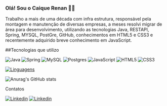 ### Olá! Sou o Caique Renan 🖖🏻

Trabalho a mais de uma década com infra estrutura, responsável pela montagem e manutenção de diversas empresas,
a meses resolvi migrar de área para desenvolvimento, utilizando as tecnologias Java, RESTAPI, Spring, MYSQL, PostGre, GitHub, 
conhecimentos em HTML5 e CSS3 e recentemente adquirido breve conhecimento em JavaScript.


##Tecnologias que utilizo

![Java](https://img.shields.io/badge/java-%23ED8B00.svg?style=for-the-badge&logo=java&logoColor=white)
![Spring](https://img.shields.io/badge/spring-%236DB33F.svg?style=for-the-badge&logo=spring&logoColor=white)
![MySQL](https://img.shields.io/badge/mysql-%2300f.svg?style=for-the-badge&logo=mysql&logoColor=white)
![Postgres](https://img.shields.io/badge/postgres-%23316192.svg?style=for-the-badge&logo=postgresql&logoColor=white)
![JavaScript](https://img.shields.io/badge/javascript-%23323330.svg?style=for-the-badge&logo=javascript&logoColor=%23F7DF1E)
![HTML5](https://img.shields.io/badge/html5-%23E34F26.svg?style=for-the-badge&logo=html5&logoColor=white)
![CSS3](https://img.shields.io/badge/css3-%231572B6.svg?style=for-the-badge&logo=css3&logoColor=white)


[![Linguagens](https://github-readme-stats.vercel.app/api/top-langs/?username=Caique-Renan)](https://github.com/anuraghazra/github-readme-stats)


![Anurag's GitHub stats](https://github-readme-stats.vercel.app/api?username=Caique-Renan&show_icons=true&theme=dracula)

Contatos

[![Linkedin](https://img.shields.io/badge/LinkedIn-0077B5?style=for-the-badge&logo=linkedin&logoColor=white)](https://www.linkedin.com/in/caiquerenanalves/)
[![Linkedin](https://img.shields.io/badge/Gmail-D14836?style=for-the-badge&logo=gmail&logoColor=white)](caique.renan21@gmail.com)
